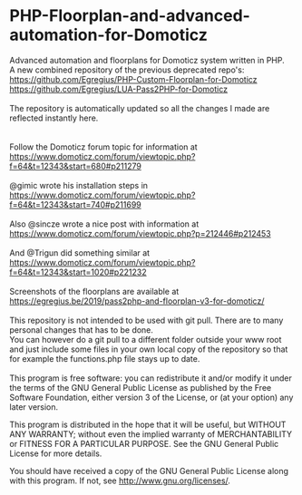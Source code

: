 # PHP-Floorplan-and-advanced-automation-for-Domoticz
Advanced automation and floorplans for Domoticz system written in PHP.<br>
A new combined repository of the previous deprecated repo's:<br>
https://github.com/Egregius/PHP-Custom-Floorplan-for-Domoticz<br>
https://github.com/Egregius/LUA-Pass2PHP-for-Domoticz<br>
<br>
The repository is automatically updated so all the changes I made are reflected instantly here.<br>
<br>
<br>
Follow the Domoticz forum topic for information at https://www.domoticz.com/forum/viewtopic.php?f=64&t=12343&start=680#p211279<br>
<br>
@gimic wrote his installation steps in https://www.domoticz.com/forum/viewtopic.php?f=64&t=12343&start=740#p211699<br>
<br>
Also @sincze wrote a nice post with information at https://www.domoticz.com/forum/viewtopic.php?p=212446#p212453<br>
<br>
And @Trigun did something similar at https://www.domoticz.com/forum/viewtopic.php?f=64&t=12343&start=1020#p221232<br>
<br>
Screenshots of the floorplans are available at https://egregius.be/2019/pass2php-and-floorplan-v3-for-domoticz/<br>
<br>
This repository is not intended to be used with git pull. There are to many personal changes that has to be done.<br>
You can however do a git pull to a different folder outside your www root and just include some files in your own local copy of the repository so that for example the functions.php file stays up to date.<br>
<br>
This program is free software: you can redistribute it and/or modify it under the terms of the GNU General Public License as published by the Free Software Foundation, either version 3 of the License, or (at your option) any later version.<br>

This program is distributed in the hope that it will be useful, but WITHOUT ANY WARRANTY; without even the implied warranty of MERCHANTABILITY or FITNESS FOR A PARTICULAR PURPOSE. See the GNU General Public License for more details.<br>

You should have received a copy of the GNU General Public License along with this program. If not, see http://www.gnu.org/licenses/.